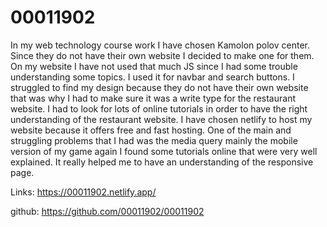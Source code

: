 # 00011902

In my web technology course work I have chosen Kamolon polov center. Since they do not have their own website I decided to make one for them. On my website I have not used that much JS since I had some trouble understanding some topics. I used it for navbar and search buttons. I struggled to find my design because they do not have their own website that was why I had to make sure it was a write type for the restaurant website. I had to look for lots of online tutorials in order to have the right understanding of the restaurant website. I have chosen netlify to host my website because it offers free and fast hosting. One of the main and struggling problems that I had was the media query mainly the mobile version of my game again I found some tutorials online that were very well explained. It really helped me to have an understanding of the responsive page.


Links:
https://00011902.netlify.app/

github:
https://github.com/00011902/00011902
